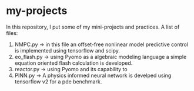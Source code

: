 # my-projects

In this repository, I put some of my mini-projects and practices.
A list of files:
  1. NMPC.py -> in this file an offset-free nonlinear model predictive control is implemented using tensorflow and scipy.
  2. eo_flash.py -> using Pyomo as a algebraic modeling language a simple equation oriented flash calculation is developed.
  3. reactor.py -> using Pyomo and its capability to
  4. PINN.py -> A physics informed neural network is develped using tensorflow v2 for a pde benchmark.  

